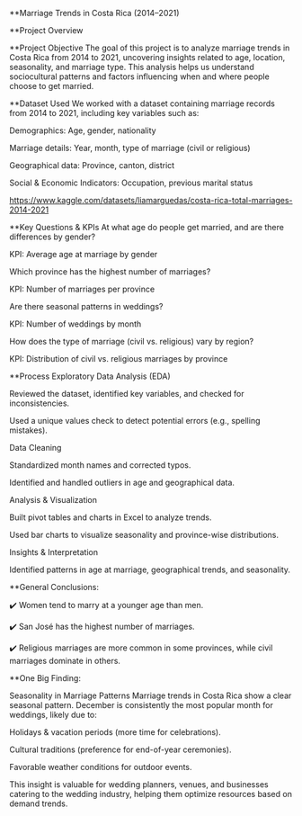 **Marriage Trends in Costa Rica (2014–2021)

**Project Overview

**Project Objective
The goal of this project is to analyze marriage trends in Costa Rica from 2014 to 2021, uncovering insights related to age, location, seasonality, and marriage type. This analysis helps us understand sociocultural patterns and factors influencing when and where people choose to get married.

**Dataset Used
We worked with a dataset containing marriage records from 2014 to 2021, including key variables such as:

Demographics: Age, gender, nationality

Marriage details: Year, month, type of marriage (civil or religious)

Geographical data: Province, canton, district

Social & Economic Indicators: Occupation, previous marital status

https://www.kaggle.com/datasets/liamarguedas/costa-rica-total-marriages-2014-2021

**Key Questions & KPIs
At what age do people get married, and are there differences by gender?

KPI: Average age at marriage by gender

Which province has the highest number of marriages?

KPI: Number of marriages per province

Are there seasonal patterns in weddings?

KPI: Number of weddings by month

How does the type of marriage (civil vs. religious) vary by region?

KPI: Distribution of civil vs. religious marriages by province

**Process
Exploratory Data Analysis (EDA)


Reviewed the dataset, identified key variables, and checked for inconsistencies.

Used a unique values check to detect potential errors (e.g., spelling mistakes).

Data Cleaning


Standardized month names and corrected typos.

Identified and handled outliers in age and geographical data.

Analysis & Visualization


Built pivot tables and charts in Excel to analyze trends.

Used bar charts to visualize seasonality and province-wise distributions.

Insights & Interpretation


Identified patterns in age at marriage, geographical trends, and seasonality.


**General Conclusions:

✔️ Women tend to marry at a younger age than men.

✔️ San José has the highest number of marriages.

✔️ Religious marriages are more common in some provinces, while civil marriages dominate in others.

**One Big Finding: 


Seasonality in Marriage Patterns
Marriage trends in Costa Rica show a clear seasonal pattern.
December is consistently the most popular month for weddings, likely due to:

Holidays & vacation periods (more time for celebrations).

Cultural traditions (preference for end-of-year ceremonies).

Favorable weather conditions for outdoor events.

This insight is valuable for wedding planners, venues, and businesses catering to the wedding industry, helping them optimize resources based on demand trends.
